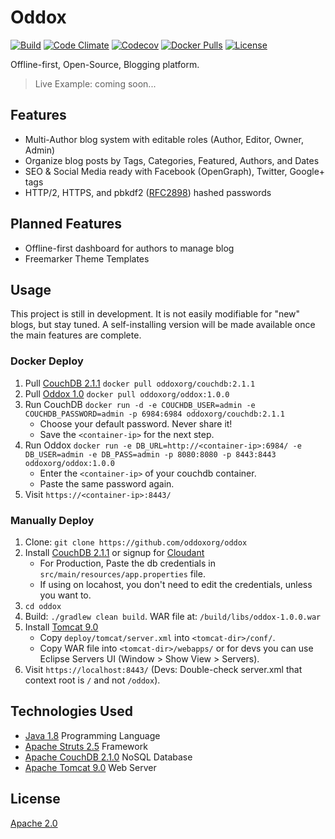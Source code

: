 # Oddox

[![Build](https://img.shields.io/travis/oddoxorg/oddox.svg)](https://travis-ci.org/oddoxorg/oddox)
[![Code Climate](https://img.shields.io/codeclimate/github/oddoxorg/oddox.svg)](https://codeclimate.com/github/oddoxorg/oddox)
[![Codecov](https://img.shields.io/codecov/c/github/oddoxorg/oddox.svg)](https://codecov.io/gh/oddoxorg/oddox)
[![Docker Pulls](https://img.shields.io/docker/pulls/oddoxorg/oddox.svg)](https://hub.docker.com/r/oddoxorg/oddox/)
[![License](https://img.shields.io/:license-apache-blue.svg)](https://github.com/oddoxorg/oddox/blob/master/LICENSE)

Offline-first, Open-Source, Blogging platform.

> Live Example: coming soon...

## Features

 *  Multi-Author blog system with editable roles (Author, Editor, Owner, Admin)
 *  Organize blog posts by Tags, Categories, Featured, Authors, and Dates
 *  SEO & Social Media ready with Facebook (OpenGraph), Twitter, Google+ tags
 *  HTTP/2, HTTPS, and pbkdf2 ([RFC2898](https://www.ietf.org/rfc/rfc2898.txt)) hashed passwords

## Planned Features

 * Offline-first dashboard for authors to manage blog
 * Freemarker Theme Templates

## Usage

This project is still in development. It is not easily modifiable for "new" blogs, but stay tuned. A self-installing version will be made available once the main features are complete.

<!--
### One-Click Deploy
[![Bluemix](https://bluemix.net/deploy/button.png)](https://bluemix.net/deploy?repository=https://github.com/oddoxorg/oddox)
[![Heroku](https://www.herokucdn.com/deploy/button.png)](https://heroku.com/deploy?template=https://github.com/oddoxorg/oddox)
[![Azure](https://azuredeploy.net/deploybutton.png)](https://azuredeploy.net/?repository=https://github.com/oddoxorg/oddox)
[![Docker Cloud](https://files.cloud.docker.com/images/deploy-to-dockercloud.svg)](https://cloud.docker.com/stack/deploy/?repo=https://github.com/oddoxorg/oddox)
 -->

### Docker Deploy

 1. Pull [CouchDB 2.1.1](https://hub.docker.com/r/oddoxorg/couchdb/) `docker pull oddoxorg/couchdb:2.1.1`
 1. Pull [Oddox 1.0](https://hub.docker.com/r/oddoxorg/oddox/) `docker pull oddoxorg/oddox:1.0.0`
 1. Run CouchDB `docker run -d -e COUCHDB_USER=admin -e COUCHDB_PASSWORD=admin -p 6984:6984 oddoxorg/couchdb:2.1.1`
     - Choose your default password. Never share it!
     - Save the `<container-ip>` for the next step.
 1. Run Oddox `docker run -e DB_URL=http://<container-ip>:6984/ -e DB_USER=admin -e DB_PASS=admin -p 8080:8080 -p 8443:8443  oddoxorg/oddox:1.0.0`
     - Enter the `<container-ip>` of your couchdb container.
     - Paste the same password again.
 1. Visit `https://<container-ip>:8443/`

 <!--
  docker pull oddoxorg/oddox:1.0.0
  docker build -f deploy/docker/1.0.0/Dockerfile --no-cache --rm -t oddoxorg/oddox:1.0.0 -t oddoxorg/oddox .
  docker run -e DB_URL=http://<container-ip>:6984/ -e DB_USER=admin -e DB_PASS=admin -p 8080:8080 -p 8443:8443 oddoxorg/oddox
  docker push oddoxorg/oddox
  docker push oddoxorg/oddox:1.0.0
 -->

### Manually Deploy

 1. Clone: `git clone https://github.com/oddoxorg/oddox`
 1. Install [CouchDB 2.1.1](https://couchdb.apache.org/) or signup for [Cloudant](https://cloudant.com/)
     - For Production, Paste the db credentials in `src/main/resources/app.properties` file.
     - If using on locahost, you don't need to edit the credentials, unless you want to.
 1. `cd oddox`
 1. Build: `./gradlew clean build`. WAR file at: `/build/libs/oddox-1.0.0.war`
 1. Install [Tomcat 9.0](https://tomcat.apache.org/)
     - Copy `deploy/tomcat/server.xml` into `<tomcat-dir>/conf/`.
     - Copy WAR file into `<tomcat-dir>/webapps/` or for devs you can use Eclipse Servers UI (Window > Show View > Servers).
 1. Visit `https://localhost:8443/` (Devs: Double-check server.xml that context root is `/` and not `/oddox`).

## Technologies Used

 *  [Java 1.8](https://www.java.com/) Programming Language
 *  [Apache Struts 2.5](https://struts.apache.org/) Framework
 *  [Apache CouchDB 2.1.0](https://couchdb.apache.org/) NoSQL Database
 *  [Apache Tomcat 9.0](https://tomcat.apache.org/) Web Server

## License

[Apache 2.0](https://github.com/oddoxorg/oddox/blob/master/LICENSE)
